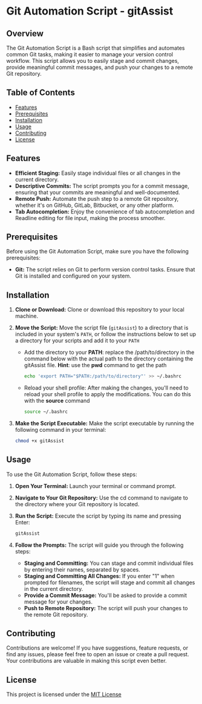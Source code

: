 # Git Automation Script - gitAssist

## Overview

The Git Automation Script is a Bash script that simplifies and automates common Git tasks, making it easier to manage your version control workflow. This script allows you to easily stage and commit changes, provide meaningful commit messages, and push your changes to a remote Git repository.

## Table of Contents

- [Features](#features)
- [Prerequisites](#prerequisites)
- [Installation](#installation)
- [Usage](#usage)
- [Contributing](#contributing)
- [License](#license)

## Features

- **Efficient Staging:** Easily stage individual files or all changes in the current directory.
- **Descriptive Commits:** The script prompts you for a commit message, ensuring that your commits are meaningful and well-documented.
- **Remote Push:** Automate the push step to a remote Git repository, whether it's on GitHub, GitLab, Bitbucket, or any other platform.
- **Tab Autocompletion:** Enjoy the convenience of tab autocompletion and Readline editing for file input, making the process smoother.

## Prerequisites

Before using the Git Automation Script, make sure you have the following prerequisites:

- **Git:** The script relies on Git to perform version control tasks. Ensure that Git is installed and configured on your system.

## Installation

1. **Clone or Download:** Clone or download this repository to your local machine.

2. **Move the Script:** Move the script file (`gitAssist`) to a directory that is included in your system's `PATH`, or follow the instructions below to set up a directory for your scripts and add it to your `PATH`
	- Add the directory to your **PATH**: replace the /path/to/directory in the command below with the actual path to the directory containing the gitAssist file. **Hint**: use the **pwd** command to get the path
	    ```bash
	    echo 'export PATH="$PATH:/path/to/directory"' >> ~/.bashrc
	    ```
	- Reload your shell profile: After making the changes, you'll need to reload your shell profile to apply the modifications. You can do this with the **source** command
	    ```bash
	    source ~/.bashrc
	    ```

3. **Make the Script Executable:** Make the script executable by running the following command in your terminal:

   ```bash
   chmod +x gitAssist
   ```

## Usage

To use the Git Automation Script, follow these steps:

1. **Open Your Terminal:** Launch your terminal or command prompt.

2. **Navigate to Your Git Repository:** Use the cd command to navigate to the directory where your Git repository is located.

3. **Run the Script:** Execute the script by typing its name and pressing Enter:
   ```bash
   gitAssist
   ```

4. **Follow the Prompts:** The script will guide you through the following steps:
	- **Staging and Committing:** You can stage and commit individual files by entering their names, separated by spaces.
	- **Staging and Committing All Changes:** If you enter "1" when prompted for filenames, the script will stage and commit all changes in the current directory.
	- **Provide a Commit Message:** You'll be asked to provide a commit message for your changes.
	- **Push to Remote Repository:** The script will push your changes to the remote Git repository.

## Contributing

Contributions are welcome! If you have suggestions, feature requests, or find any issues, please feel free to open an issue or create a pull request. Your contributions are valuable in making this script even better.

## License

This project is licensed under the [MIT License](https://choosealicense.com/licenses/mit/)
